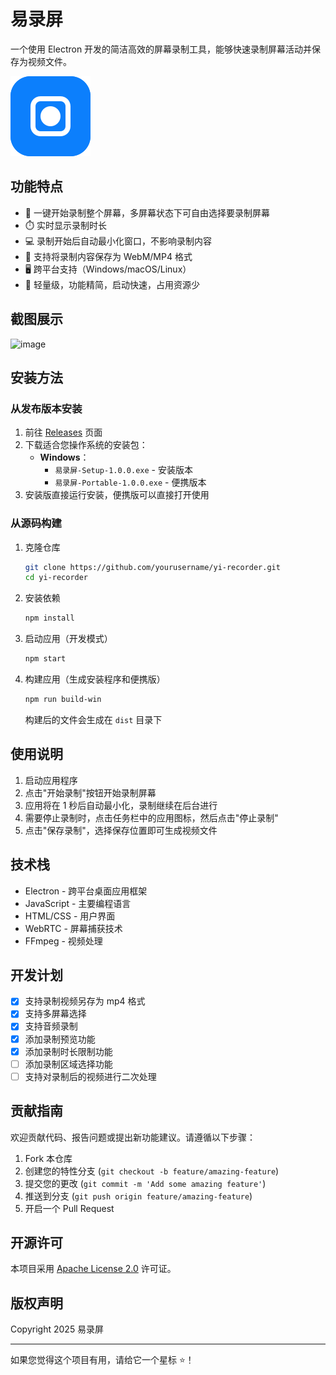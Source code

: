# 易录屏

一个使用 Electron 开发的简洁高效的屏幕录制工具，能够快速录制屏幕活动并保存为视频文件。

![应用预览](./assets/logo.svg)

## 功能特点

- 🎥 一键开始录制整个屏幕，多屏幕状态下可自由选择要录制屏幕
- ⏱️ 实时显示录制时长
- 💻 录制开始后自动最小化窗口，不影响录制内容
- 💾 支持将录制内容保存为 WebM/MP4 格式
- 🖥️ 跨平台支持（Windows/macOS/Linux）
- 🚀 轻量级，功能精简，启动快速，占用资源少

## 截图展示

![image](https://github.com/user-attachments/assets/f8042860-134b-43c6-b5f6-7cc3ab4679f4)

## 安装方法

### 从发布版本安装

1. 前往 [Releases](https://github.com/yourusername/yi-recorder/releases) 页面
2. 下载适合您操作系统的安装包：
   - **Windows**：
     - `易录屏-Setup-1.0.0.exe` - 安装版本
     - `易录屏-Portable-1.0.0.exe` - 便携版本
3. 安装版直接运行安装，便携版可以直接打开使用

### 从源码构建

1. 克隆仓库

   ```bash
   git clone https://github.com/yourusername/yi-recorder.git
   cd yi-recorder
   ```

2. 安装依赖

   ```bash
   npm install
   ```

3. 启动应用（开发模式）

   ```bash
   npm start
   ```

4. 构建应用（生成安装程序和便携版）

   ```bash
   npm run build-win
   ```

   构建后的文件会生成在 `dist` 目录下

## 使用说明

1. 启动应用程序
2. 点击"开始录制"按钮开始录制屏幕
3. 应用将在 1 秒后自动最小化，录制继续在后台进行
4. 需要停止录制时，点击任务栏中的应用图标，然后点击"停止录制"
5. 点击"保存录制"，选择保存位置即可生成视频文件

## 技术栈

- Electron - 跨平台桌面应用框架
- JavaScript - 主要编程语言
- HTML/CSS - 用户界面
- WebRTC - 屏幕捕获技术
- FFmpeg - 视频处理

## 开发计划

- [x] 支持录制视频另存为 mp4 格式
- [x] 支持多屏幕选择
- [x] 支持音频录制
- [x] 添加录制预览功能
- [x] 添加录制时长限制功能
- [ ] 添加录制区域选择功能
- [ ] 支持对录制后的视频进行二次处理

## 贡献指南

欢迎贡献代码、报告问题或提出新功能建议。请遵循以下步骤：

1. Fork 本仓库
2. 创建您的特性分支 (`git checkout -b feature/amazing-feature`)
3. 提交您的更改 (`git commit -m 'Add some amazing feature'`)
4. 推送到分支 (`git push origin feature/amazing-feature`)
5. 开启一个 Pull Request

## 开源许可

本项目采用 [Apache License 2.0](LICENSE) 许可证。

## 版权声明

Copyright 2025 易录屏

---

如果您觉得这个项目有用，请给它一个星标 ⭐️！

